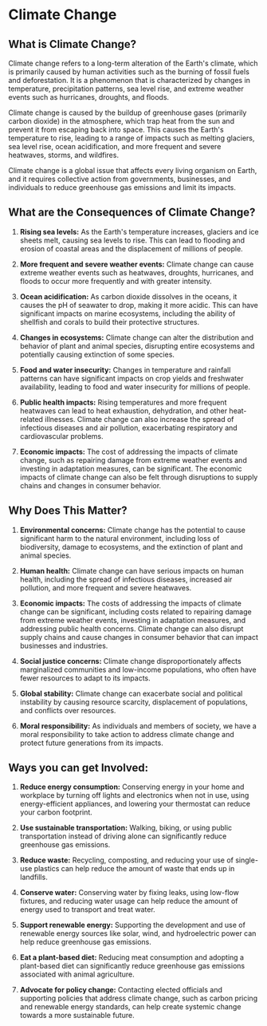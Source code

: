 # Climate Change

## What is Climate Change?
Climate change refers to a long-term alteration of the Earth's climate, which is primarily caused by human activities such as the burning of fossil fuels and deforestation. It is a phenomenon that is characterized by changes in temperature, precipitation patterns, sea level rise, and extreme weather events such as hurricanes, droughts, and floods.

Climate change is caused by the buildup of greenhouse gases (primarily carbon dioxide) in the atmosphere, which trap heat from the sun and prevent it from escaping back into space. This causes the Earth's temperature to rise, leading to a range of impacts such as melting glaciers, sea level rise, ocean acidification, and more frequent and severe heatwaves, storms, and wildfires.

Climate change is a global issue that affects every living organism on Earth, and it requires collective action from governments, businesses, and individuals to reduce greenhouse gas emissions and limit its impacts.

## What are the Consequences of Climate Change?
1) **Rising sea levels:** As the Earth's temperature increases, glaciers and ice sheets melt, causing sea levels to rise. This can lead to flooding and erosion of coastal areas and the displacement of millions of people.

2) **More frequent and severe weather events:** Climate change can cause extreme weather events such as heatwaves, droughts, hurricanes, and floods to occur more frequently and with greater intensity.

3) **Ocean acidification:** As carbon dioxide dissolves in the oceans, it causes the pH of seawater to drop, making it more acidic. This can have significant impacts on marine ecosystems, including the ability of shellfish and corals to build their protective structures.

4) **Changes in ecosystems:** Climate change can alter the distribution and behavior of plant and animal species, disrupting entire ecosystems and potentially causing extinction of some species.

5) **Food and water insecurity:** Changes in temperature and rainfall patterns can have significant impacts on crop yields and freshwater availability, leading to food and water insecurity for millions of people.

6) **Public health impacts:** Rising temperatures and more frequent heatwaves can lead to heat exhaustion, dehydration, and other heat-related illnesses. Climate change can also increase the spread of infectious diseases and air pollution, exacerbating respiratory and cardiovascular problems.

7) **Economic impacts:** The cost of addressing the impacts of climate change, such as repairing damage from extreme weather events and investing in adaptation measures, can be significant. The economic impacts of climate change can also be felt through disruptions to supply chains and changes in consumer behavior.

## Why Does This Matter?
1) **Environmental concerns:** Climate change has the potential to cause significant harm to the natural environment, including loss of biodiversity, damage to ecosystems, and the extinction of plant and animal species.

2) **Human health:** Climate change can have serious impacts on human health, including the spread of infectious diseases, increased air pollution, and more frequent and severe heatwaves.

3) **Economic impacts:** The costs of addressing the impacts of climate change can be significant, including costs related to repairing damage from extreme weather events, investing in adaptation measures, and addressing public health concerns. Climate change can also disrupt supply chains and cause changes in consumer behavior that can impact businesses and industries.

4) **Social justice concerns:** Climate change disproportionately affects marginalized communities and low-income populations, who often have fewer resources to adapt to its impacts.

5) **Global stability:** Climate change can exacerbate social and political instability by causing resource scarcity, displacement of populations, and conflicts over resources.

6) **Moral responsibility:** As individuals and members of society, we have a moral responsibility to take action to address climate change and protect future generations from its impacts.

## Ways you can get Involved:
1) **Reduce energy consumption:** Conserving energy in your home and workplace by turning off lights and electronics when not in use, using energy-efficient appliances, and lowering your thermostat can reduce your carbon footprint.

2) **Use sustainable transportation:** Walking, biking, or using public transportation instead of driving alone can significantly reduce greenhouse gas emissions.

3) **Reduce waste:** Recycling, composting, and reducing your use of single-use plastics can help reduce the amount of waste that ends up in landfills.

4) **Conserve water:** Conserving water by fixing leaks, using low-flow fixtures, and reducing water usage can help reduce the amount of energy used to transport and treat water.

5) **Support renewable energy:** Supporting the development and use of renewable energy sources like solar, wind, and hydroelectric power can help reduce greenhouse gas emissions.

6) **Eat a plant-based diet:** Reducing meat consumption and adopting a plant-based diet can significantly reduce greenhouse gas emissions associated with animal agriculture.

7) **Advocate for policy change:** Contacting elected officials and supporting policies that address climate change, such as carbon pricing and renewable energy standards, can help create systemic change towards a more sustainable future.
